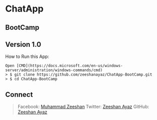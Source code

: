 # ChatApp
## BootCamp
## Version 1.0

How to Run this App:
```
Open [CMD](https://docs.microsoft.com/en-us/windows-server/administration/windows-commands/cmd)
> $ git clone https://github.com/zeeshanayaz/ChatApp-BootCamp.git
> $ cd ChatApp-BootCamp

```
## Connect
> Facebook: [Muhammad Zeeshan](https://www.facebook.com/zeeshanayaz0)
> Twitter: [Zeeshan Ayaz](https://twitter.com/zeeshanayaz11)
> GitHub: [Zeeshan Ayaz](https://github.com/zeeshanayaz/)